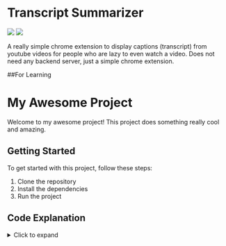 # Transcript Summarizer

![](https://img.shields.io/badge/Chrome-Extension-blue.svg) ![](https://img.shields.io/badge/Version-1.0.0-green.svg)

A really simple chrome extension to display captions (transcript) from youtube videos for people who are lazy to even watch a video.
Does not need any backend server, just a simple chrome extension.

##For Learning

# My Awesome Project

Welcome to my awesome project! This project does something really cool and amazing.

## Getting Started

To get started with this project, follow these steps:

1. Clone the repository
2. Install the dependencies
3. Run the project

## Code Explanation

<details>
  <summary>Click to expand</summary>

```
The extractTranscript function takes a response object returned from the YouTube API and extracts the transcript text from it. It does this by accessing the necessary properties of the response object and mapping through the transcript cues to join them together into a single string. If the response object or any of the properties are undefined, the function will return undefined.

The fetchTranscript function takes a YouTube video ID and an optional API key as arguments and fetches the transcript data for the video using the YouTube API. It constructs the request URL with the provided API key and video ID, and sends a POST request with the necessary request parameters to the URL. If the request is successful, it calls the extractTranscript function with the response data and returns the extracted transcript text. If the request fails, it logs the error to the console.

The getVideoId function takes a YouTube video URL and returns the video ID. It does this by using a regular expression to extract the video ID from the URL.

The getTranscript function takes a callback function as an argument and extracts the transcript of the YouTube video on the current web page. It does this by getting the video ID from the URL using the getVideoId function and fetching the transcript data using the fetchTranscript function. It then calls the callback function with the extracted transcript.

The chrome.runtime.onMessage.addListener function listens for messages sent from other parts of the Chrome extension. If it receives a message of type 'getTranscript', it calls the getTranscript function and sends the extracted transcript back as a response using the callback function provided by the sender.


```
